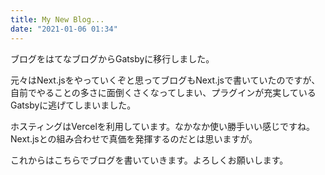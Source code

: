 ```yaml
---
title: My New Blog...
date: "2021-01-06 01:34"
---
```


ブログをはてなブログからGatsbyに移行しました。

元々はNext.jsをやっていくぞと思ってブログもNext.jsで書いていたのですが、自前でやることの多さに面倒くさくなってしまい、プラグインが充実しているGatsbyに逃げてしまいました。

ホスティングはVercelを利用しています。なかなか使い勝手いい感じですね。Next.jsとの組み合わせで真価を発揮するのだとは思いますが。

これからはこちらでブログを書いていきます。よろしくお願いします。
